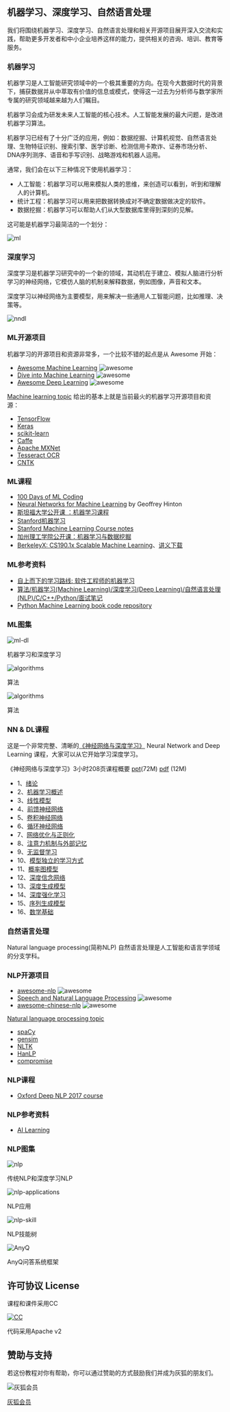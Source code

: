 ## 机器学习、深度学习、自然语言处理
我们将围绕机器学习、深度学习、自然语言处理和相关开源项目展开深入交流和实践，帮助更多开发者和中小企业培养这样的能力，提供相关的咨询、培训、教育等服务。

### 机器学习
机器学习是人工智能研究领域中的一个极其重要的方向。在现今大数据时代的背景下，捕获数据并从中萃取有价值的信息或模式，使得这一过去为分析师与数学家所专属的研究领域越来越为人们瞩目。

机器学习会成为研发未来人工智能的核心技术。人工智能发展的最大问题，是改进机器学习算法。

机器学习已经有了十分广泛的应用，例如：数据挖掘、计算机视觉、自然语言处理、生物特征识别、搜索引擎、医学诊断、检测信用卡欺诈、证券市场分析、DNA序列测序、语音和手写识别、战略游戏和机器人运用。

通常，我们会在以下三种情况下使用机器学习：

* 人工智能：机器学习可以用来模拟人类的思维，来创造可以看到，听到和理解人的计算机。
* 统计工程：机器学习可以用来把数据转换成对不确定数据做决定的软件。
* 数据挖掘：机器学习可以帮助人们从大型数据库里得到深刻的见解。

这可能是机器学习最简洁的一个划分：

![ml](https://wiki.huihoo.com/images/6/69/Machine-learning-supervised-vs-unsupervised-learning.png)

### 深度学习
深度学习是机器学习研究中的一个新的领域，其动机在于建立、模拟人脑进行分析学习的神经网络，它模仿人脑的机制来解释数据，例如图像，声音和文本。

深度学习以神经网络为主要模型，用来解决一些通用人工智能问题，比如推理、决策等。

![nndl](https://wiki.huihoo.com/images/thumb/1/19/Neural-Network-and-Deep-Learning.png/1280px-Neural-Network-and-Deep-Learning.png)

### ML开源项目
机器学习的开源项目和资源非常多，一个比较不错的起点是从 Awesome 开始：
* [Awesome Machine Learning](https://github.com/josephmisiti/awesome-machine-learning) ![awesome](https://awesome.re/badge.svg)
* [Dive into Machine Learning](https://github.com/hangtwenty/dive-into-machine-learning)  ![awesome](https://awesome.re/badge.svg) 
* [Awesome Deep Learning](https://github.com/ChristosChristofidis/awesome-deep-learning) ![awesome](https://awesome.re/badge.svg) 

[Machine learning topic](https://github.com/topics/machine-learning) 给出的基本上就是当前最火的机器学习开源项目和资源：
* [TensorFlow](https://github.com/tensorflow/tensorflow)
* [Keras](https://github.com/keras-team/keras)
* [scikit-learn](https://github.com/scikit-learn/scikit-learn)
* [Caffe](https://github.com/BVLC/caffe)
* [Apache MXNet](https://github.com/apache/incubator-mxnet)
* [Tesseract OCR](https://github.com/tesseract-ocr/tesseract)
* [CNTK](https://github.com/Microsoft/CNTK)

### ML课程
* [100 Days of ML Coding](https://github.com/Avik-Jain/100-Days-Of-ML-Code)
* [Neural Networks for Machine Learning](https://www.coursera.org/course/neuralnets/) by Geoffrey Hinton
* [斯坦福大学公开课 ：机器学习课程](http://v.163.com/special/opencourse/machinelearning.html)
* [Stanford机器学习](https://www.coursera.org/course/ml)
* [Stanford Machine Learning Course notes](http://docs.huihoo.com/machine-learning/stanford-machine-learning-coursenotes/)
* [加州理工学院公开课：机器学习与数据挖掘](http://v.163.com/special/opencourse/learningfromdata.html)
* [BerkeleyX: CS190.1x Scalable Machine Learning](https://courses.edx.org/courses/BerkeleyX/CS190.1x/1T2015/info)、[讲义下载](http://docs.huihoo.com/machine-learning/scalable-machine-learning/)

### ML参考资料
* [自上而下的学习路线: 软件工程师的机器学习](https://github.com/ZuzooVn/machine-learning-for-software-engineers/blob/master/README-zh-CN.md)
* [算法/机器学习(Machine Learning)/深度学习(Deep Learning)/自然语言处理(NLP)/C/C++/Python/面试笔记](https://github.com/imhuay/Algorithm_Interview_Notes-Chinese)
* [Python Machine Learning book code repository](https://github.com/rasbt/python-machine-learning-book)

### ML图集
![ml-dl](https://wiki.huihoo.com/images/6/6a/Machine-learning-vs-deep-learning.png) 

机器学习和深度学习

![algorithms](https://wiki.huihoo.com/images/thumb/9/94/Machine-learning-algorithms.jpg/1242px-Machine-learning-algorithms.jpg) 

算法

![algorithms](https://wiki.huihoo.com/images/c/c9/Machine-learning-supervised-unsupervised.png) 

算法

### NN & DL课程
这是一个非常完整、清晰的[《神经网络与深度学习》](https://nndl.github.io/) Neural Network and Deep Learning 课程，大家可以从它开始学习深度学习。

《神经网络与深度学习》3小时208页课程概要 [ppt](https://nndl.github.io/ppt/%E7%A5%9E%E7%BB%8F%E7%BD%91%E7%BB%9C%E4%B8%8E%E6%B7%B1%E5%BA%A6%E5%AD%A6%E4%B9%A0-3%E5%B0%8F%E6%97%B6.pptx)(72M) [pdf](https://nndl.github.io/ppt/%E7%A5%9E%E7%BB%8F%E7%BD%91%E7%BB%9C%E4%B8%8E%E6%B7%B1%E5%BA%A6%E5%AD%A6%E4%B9%A0-3%E5%B0%8F%E6%97%B6.pdf) (12M)

* 1、[绪论](https://nndl.github.io/chap-%E7%BB%AA%E8%AE%BA.pdf) 
* 2、[机器学习概述](https://nndl.github.io/chap-%E6%9C%BA%E5%99%A8%E5%AD%A6%E4%B9%A0%E6%A6%82%E8%BF%B0.pdf)
* 3、[线性模型](https://nndl.github.io/chap-%E7%BA%BF%E6%80%A7%E6%A8%A1%E5%9E%8B.pdf)
* 4、[前馈神经网络](https://nndl.github.io/chap-%E5%89%8D%E9%A6%88%E7%A5%9E%E7%BB%8F%E7%BD%91%E7%BB%9C.pdf)
* 5、[卷积神经网络](https://nndl.github.io/chap-%E5%8D%B7%E7%A7%AF%E7%A5%9E%E7%BB%8F%E7%BD%91%E7%BB%9C.pdf) 
* 6、[循环神经网络](https://nndl.github.io/chap-%E5%BE%AA%E7%8E%AF%E7%A5%9E%E7%BB%8F%E7%BD%91%E7%BB%9C.pdf)
* 7、[网络优化与正则化](https://nndl.github.io/chap-%E7%BD%91%E7%BB%9C%E4%BC%98%E5%8C%96%E4%B8%8E%E6%AD%A3%E5%88%99%E5%8C%96.pdf)
* 8、[注意力机制与外部记忆](https://nndl.github.io/chap-%E6%B3%A8%E6%84%8F%E5%8A%9B%E6%9C%BA%E5%88%B6%E4%B8%8E%E5%A4%96%E9%83%A8%E8%AE%B0%E5%BF%86.pdf)
* 9、[无监督学习](https://nndl.github.io/chap-%E6%97%A0%E7%9B%91%E7%9D%A3%E5%AD%A6%E4%B9%A0.pdf)
* 10、[模型独立的学习方式](https://nndl.github.io/chap-%E6%A8%A1%E5%9E%8B%E7%8B%AC%E7%AB%8B%E7%9A%84%E5%AD%A6%E4%B9%A0%E6%96%B9%E5%BC%8F.pdf) 
* 11、[概率图模型](https://nndl.github.io/chap-%E6%A6%82%E7%8E%87%E5%9B%BE%E6%A8%A1%E5%9E%8B.pdf)
* 12、[深度信念网络](https://nndl.github.io/chap-%E6%B7%B1%E5%BA%A6%E4%BF%A1%E5%BF%B5%E7%BD%91%E7%BB%9C.pdf)
* 13、[深度生成模型](https://nndl.github.io/chap-%E6%B7%B1%E5%BA%A6%E7%94%9F%E6%88%90%E6%A8%A1%E5%9E%8B.pdf)
* 14、[深度强化学习](https://nndl.github.io/chap-%E6%B7%B1%E5%BA%A6%E5%BC%BA%E5%8C%96%E5%AD%A6%E4%B9%A0.pdf)
* 15、[序列生成模型](https://nndl.github.io/chap-%E5%BA%8F%E5%88%97%E7%94%9F%E6%88%90%E6%A8%A1%E5%9E%8B.pdf)
* 16、[数学基础](https://nndl.github.io/chap-%E6%95%B0%E5%AD%A6%E5%9F%BA%E7%A1%80.pdf) 

### 自然语言处理
Natural language processing(简称NLP) 自然语言处理是人工智能和语言学领域的分支学科。

### NLP开源项目
* [awesome-nlp](https://github.com/keon/awesome-nlp) ![awesome](https://awesome.re/badge.svg) 
* [Speech and Natural Language Processing](https://github.com/edobashira/speech-language-processing) ![awesome](https://awesome.re/badge.svg) 
* [awesome-chinese-nlp](https://github.com/crownpku/Awesome-Chinese-NLP) ![awesome](https://awesome.re/badge.svg) 

[Natural language processing topic](https://github.com/topics/nlp)
* [spaCy](https://github.com/explosion/spaCy)
* [gensim](https://github.com/RaRe-Technologies/gensim)
* [NLTK](https://github.com/nltk/nltk)
* [HanLP](https://github.com/hankcs/HanLP)
* [compromise](https://github.com/spencermountain/compromise)

### NLP课程
* [Oxford Deep NLP 2017 course](https://github.com/oxford-cs-deepnlp-2017/lectures)

### NLP参考资料
* [AI Learning](https://github.com/apachecn/AiLearning)

### NLP图集
![nlp](https://wiki.huihoo.com/images/8/8b/Difference-between-classical-nlp-deep-learning-nlp.png) 

传统NLP和深度学习NLP

![nlp-applications](https://wiki.huihoo.com/images/4/4f/Future-applications-of-nlp.png) 

NLP应用

![nlp-skill](https://wiki.huihoo.com/images/d/d1/Nlp-nlu-engineer-skill-tree.png) 

NLP技能树

![AnyQ](https://wiki.huihoo.com/images/a/ad/AnyQ-Framework.png) 

AnyQ问答系统框架

## 许可协议 License

课程和课件采用CC

[![CC](http://wiki.huihoo.com/images/4/4e/CC-BY-SA_3.0-88x31.png)](http://wiki.huihoo.com/wiki/CC-BY-SA_3.0)

代码采用Apache v2

## 赞助与支持
若这份教程对你有帮助，你可以通过赞助的方式鼓励我们并成为灰狐的朋友们。

![灰狐会员](http://wiki.huihoo.com/images/2/25/Zsxq.jpg)

[灰狐会员](https://wiki.huihoo.com/wiki/%E7%81%B0%E7%8B%90%E4%BC%9A%E5%91%98)
